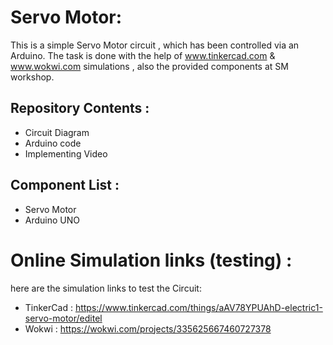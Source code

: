 # Servo Motor:

This is a simple Servo Motor circuit , which has been controlled via an Arduino. 
The task is done with the help of www.tinkercad.com & www.wokwi.com simulations , also the provided components at SM workshop.

## Repository Contents :
* Circuit Diagram
* Arduino code
* Implementing Video


## Component List :
* Servo Motor
* Arduino UNO


# Online Simulation links (testing) :
here are the simulation links to test the Circuit:
* TinkerCad : https://www.tinkercad.com/things/aAV78YPUAhD-electric1-servo-motor/editel
* Wokwi :  https://wokwi.com/projects/335625667460727378
